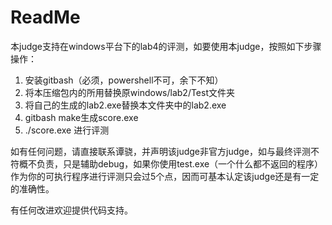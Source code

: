 # ReadMe

本judge支持在windows平台下的lab4的评测，如要使用本judge，按照如下步骤操作：

1. 安装gitbash（必须，powershell不可，余下不知）
2.  将本压缩包内的所用替换原windows/lab2/Test文件夹
3.  将自己的生成的lab2.exe替换本文件夹中的lab2.exe
4.  gitbash make生成score.exe
5.  ./score.exe 进行评测

如有任何问题，请直接联系谭骁，并声明该judge非官方judge，如与最终评测不符概不负责，只是辅助debug，如果你使用test.exe（一个什么都不返回的程序）作为你的可执行程序进行评测只会过5个点，因而可基本认定该judge还是有一定的准确性。

有任何改进欢迎提供代码支持。